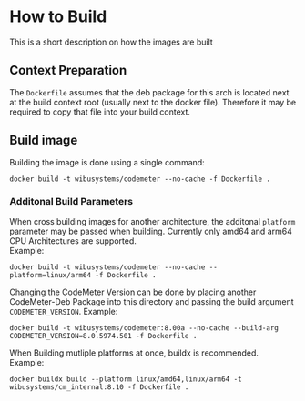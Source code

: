 # How to Build  

This is a short description on how the images are built

## Context Preparation

The `Dockerfile` assumes that the deb package for this arch is located next at the build context root (usually next to the docker file). Therefore it may be required to copy that file into your build context.

## Build image

Building the image is done using a single command:

```shell
docker build -t wibusystems/codemeter --no-cache -f Dockerfile .
```

### Additonal Build Parameters

When cross building images for another architecture, the additonal `platform` parameter may be passed when building. Currently only amd64 and arm64 CPU Architectures are supported.  
Example:

```shell
docker build -t wibusystems/codemeter --no-cache --platform=linux/arm64 -f Dockerfile .
```

Changing the CodeMeter Version can be done by placing another CodeMeter-Deb Package into this directory and passing the build argument `CODEMETER_VERSION`.
Example:  

```shell
docker build -t wibusystems/codemeter:8.00a --no-cache --build-arg CODEMETER_VERSION=8.0.5974.501 -f Dockerfile .
```

When Building mutliple platforms at once, buildx is recommended.  
Example:

```shell
docker buildx build --platform linux/amd64,linux/arm64 -t wibusystems/cm_internal:8.10 -f Dockerfile .
```
